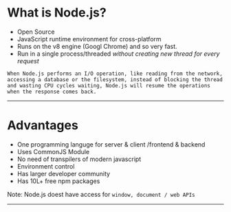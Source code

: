 # What is Node.js?

- Open Source
- JavaScript runtime environment for cross-platform
- Runs on the v8 engine (Googl Chrome) and so very fast.
- Run in a single process/threaded _without creating new thread for every request_

```
When Node.js performs an I/O operation, like reading from the network, accessing a database or the filesystem, instead of blocking the thread and wasting CPU cycles waiting, Node.js will resume the operations when the response comes back.
```

---

# Advantages

- One programming languge for server & client /frontend & backend
- Uses CommonJS Module
- No need of transpilers of modern javascript
- Environment control
- Has larger developer community
- Has 10L+ free npm packages

Note: Node.js doest have access for `window, document / web APIs`

---
